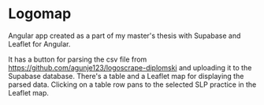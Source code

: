 # Logomap

Angular app created as a part of my master's thesis with Supabase and Leaflet for Angular.

It has a button for parsing the csv file from https://github.com/agunje123/logoscrape-diplomski and uploading it to the Supabase database.
There's a table and a Leaflet map for displaying the parsed data. Clicking on a table row pans to the selected SLP practice in the Leaflet map.
